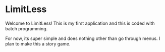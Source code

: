 # LimitLess
Welcome to LimitLess! This is my first application and this is coded with batch programming. 

For now, its super simple and does nothing other than go through menus. I plan to make this a story game.
